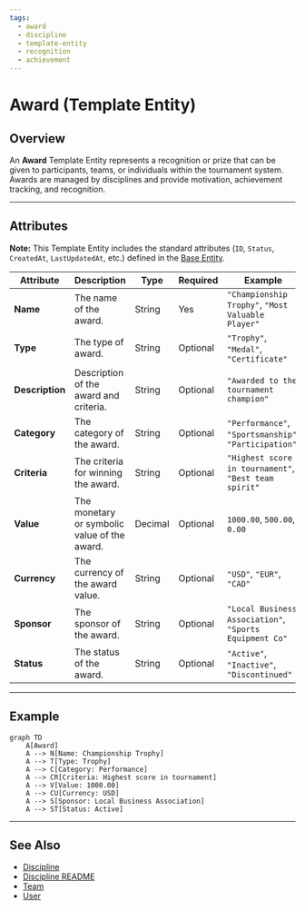```yaml
---
tags:
  - award
  - discipline
  - template-entity
  - recognition
  - achievement
---
```


# Award (Template Entity)

## Overview

An **Award** Template Entity represents a recognition or prize that can be given to participants, teams, or individuals within the tournament system. Awards are managed by disciplines and provide motivation, achievement tracking, and recognition.

---

## **Attributes**

**Note:** This Template Entity includes the standard attributes (`ID`, `Status`, `CreatedAt`, `LastUpdatedAt`, etc.) defined in the [Base Entity](../foundation/base_entity.md).

| Attribute       | Description                                       | Type     | Required | Example                                                                |
| --------------- | ------------------------------------------------- | -------- | -------- | ---------------------------------------------------------------------- |
| **Name**        | The name of the award.                            | String   | Yes      | `"Championship Trophy"`, `"Most Valuable Player"`                   |
| **Type**        | The type of award.                                | String   | Optional | `"Trophy"`, `"Medal"`, `"Certificate"`                              |
| **Description** | Description of the award and criteria.            | String   | Optional | `"Awarded to the tournament champion"`                                |
| **Category**    | The category of the award.                        | String   | Optional | `"Performance"`, `"Sportsmanship"`, `"Participation"`               |
| **Criteria**    | The criteria for winning the award.               | String   | Optional | `"Highest score in tournament"`, `"Best team spirit"`                |
| **Value**       | The monetary or symbolic value of the award.      | Decimal  | Optional | `1000.00`, `500.00`, `0.00`                                            |
| **Currency**    | The currency of the award value.                  | String   | Optional | `"USD"`, `"EUR"`, `"CAD"`                                            |
| **Sponsor**     | The sponsor of the award.                         | String   | Optional | `"Local Business Association"`, `"Sports Equipment Co"`              |
| **Status**      | The status of the award.                          | String   | Optional | `"Active"`, `"Inactive"`, `"Discontinued"`                           |

---

## **Example**

```mermaid
graph TD
    A[Award]
    A --> N[Name: Championship Trophy]
    A --> T[Type: Trophy]
    A --> C[Category: Performance]
    A --> CR[Criteria: Highest score in tournament]
    A --> V[Value: 1000.00]
    A --> CU[Currency: USD]
    A --> S[Sponsor: Local Business Association]
    A --> ST[Status: Active]
```

---

## **See Also**

- [Discipline](../discipline/discipline.md)
- [Discipline README](../discipline/README.md)
- [Team](../team/README.md)
- [User](../identity/account/account.md)
